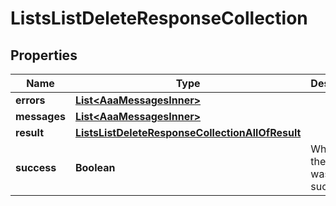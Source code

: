 

# ListsListDeleteResponseCollection


## Properties

| Name | Type | Description | Notes |
|------------ | ------------- | ------------- | -------------|
|**errors** | [**List&lt;AaaMessagesInner&gt;**](AaaMessagesInner.md) |  |  |
|**messages** | [**List&lt;AaaMessagesInner&gt;**](AaaMessagesInner.md) |  |  |
|**result** | [**ListsListDeleteResponseCollectionAllOfResult**](ListsListDeleteResponseCollectionAllOfResult.md) |  |  |
|**success** | **Boolean** | Whether the API call was successful |  |



